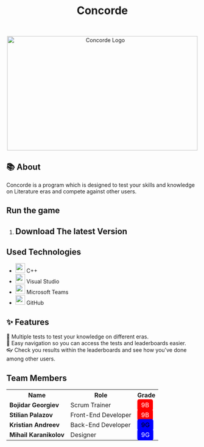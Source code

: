 <h1 align="center" >Concorde</h1>
<br>
<p align="center">
  <img src="https://github.com/user-attachments/assets/b21df8af-26e0-401e-8db0-fa8d70d79813" alt="Concorde Logo" width="500" height="300">
</p>


## 📚 About
Concorde is a program which is designed to test your skills and knowledge on Literature eras and compete against other users.
##  Run the game
<ol>
    <li><h2> Download The latest Version</h2> </li>
</ol>

## Used Technologies

- <img src="https://upload.wikimedia.org/wikipedia/commons/thumb/1/18/ISO_C%2B%2B_Logo.svg/640px-ISO_C%2B%2B_Logo.svg.png" width="25" height="25"> C++ <br>
- <img src="https://upload.wikimedia.org/wikipedia/commons/thumb/2/2c/Visual_Studio_Icon_2022.svg/640px-Visual_Studio_Icon_2022.svg.png" width="25" height="25"> Visual Studio <br>
- <img src="https://ksmtelecom.co.uk/wp-content/uploads/2021/09/microsoft-teams-logo-png_480-480.png" width="25" height="25"> Microsoft Teams <br>
- <img src="https://seeklogo.com/images/G/github-logo-2E3852456C-seeklogo.com.png" width="25" height="25"> GitHub <br>

## ✨ Features
 📖 Multiple tests to test your knowledge on different eras.  <br>
 🔑 Easy navigation so you can access the tests and leaderboards easier.  <br>
 👓 Check you results within the leaderboards and see how you've done among other users. <br>


## Team Members

<center>
<table>
  <tr>
    <th>Name</th>
    <th>Role</th>
    <th>Grade</th>
  </tr>
  <tr>
    <td><b>Bojidar Georgiev</b></td>
    <td>Scrum Trainer</td>
    <td><span style="background-color: red; color: white; padding: 5px 10px; border-radius: 5px;">9B</span></td>
  </tr>
  <tr>
    <td><b>Stilian Palazov</b></td>
    <td>Front-End Developer</td>
    <td><span style="background-color: red; color: white; padding: 5px 10px; border-radius: 5px;">9B</span></td>
  </tr>
  <tr>
    <td><b>Kristian Andreev</b></td>
    <td>Back-End Developer</td>
    <td><span style="background-color: blue; color: black; padding: 5px 10px; border-radius: 5px;">9G</span></td>
  </tr>
  <tr>
    <td><b>Mihail Karanikolov</b></td>
    <td>Designer</td>
    <td><span style="background-color: blue; color: white; padding: 5px 10px; border-radius: 5px;">9G</span></td>
  </tr>
</table>
</center>
